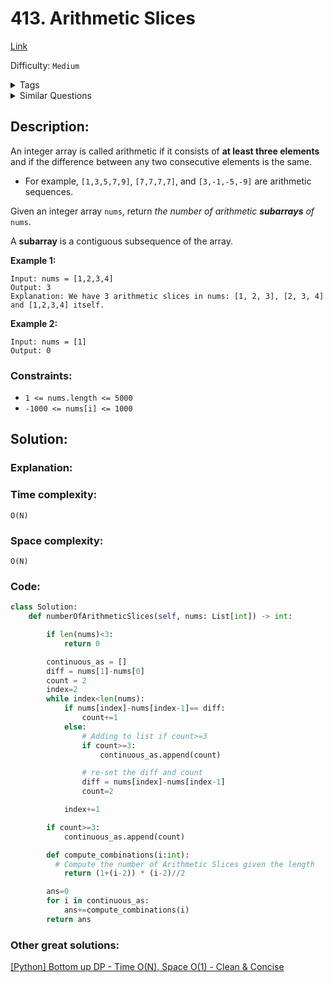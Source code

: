 # 413. Arithmetic Slices
[Link](https://leetcode.com/problems/arithmetic-slices/)

Difficulty: `Medium`

<details>
<summary> Tags</summary>

`Array`, `Dynamic Programming`
</details>

<details>
<summary> Similar Questions</summary>

[Arithmetic Slices II - Subsequence](https://leetcode.com/problems/arithmetic-slices-ii-subsequence/)	`Hard`

[Arithmetic Subarrays](https://leetcode.com/problems/arithmetic-subarrays/)	`Medium`

[Number of Zero-Filled Subarrays](https://leetcode.com/problems/number-of-zero-filled-subarrays/)	`Medium`

[Length of the Longest Alphabetical Continuous Substring](https://leetcode.com/problems/length-of-the-longest-alphabetical-continuous-substring/)	`Medium`


</details>

## Description:  
An integer array is called arithmetic if it consists of **at least three
elements** and if the difference between any two consecutive elements is the
same.

  * For example, `[1,3,5,7,9]`, `[7,7,7,7]`, and `[3,-1,-5,-9]` are arithmetic sequences.

Given an integer array `nums`, return _the number of arithmetic **subarrays**
of_ `nums`.

A **subarray** is a contiguous subsequence of the array.



**Example 1:**

    
    
    Input: nums = [1,2,3,4]
    Output: 3
    Explanation: We have 3 arithmetic slices in nums: [1, 2, 3], [2, 3, 4] and [1,2,3,4] itself.
    

**Example 2:**

    
    
    Input: nums = [1]
    Output: 0
    



### Constraints:

  * `1 <= nums.length <= 5000`
  * `-1000 <= nums[i] <= 1000`



## Solution:  


### Explanation:  


### Time complexity:  
`O(N)`  


### Space complexity:  
`O(N)`  


### Code:  
```python
class Solution:
    def numberOfArithmeticSlices(self, nums: List[int]) -> int:

        if len(nums)<3:
            return 0

        continuous_as = []
        diff = nums[1]-nums[0]
        count = 2
        index=2
        while index<len(nums):
            if nums[index]-nums[index-1]== diff:
                count+=1
            else:
                # Adding to list if count>=3
                if count>=3:
                    continuous_as.append(count)

                # re-set the diff and count
                diff = nums[index]-nums[index-1]
                count=2

            index+=1

        if count>=3:
            continuous_as.append(count)

        def compute_combinations(i:int):
          # Compute the number of Arithmetic Slices given the length
            return (1+(i-2)) * (i-2)//2

        ans=0
        for i in continuous_as:
            ans+=compute_combinations(i)
        return ans                
```


### Other great solutions:
[[Python] Bottom up DP - Time O(N), Space O(1) - Clean & Concise](https://leetcode.com/problems/arithmetic-slices/solutions/1455367/python-bottom-up-dp-time-o-n-space-o-1-clean-concise/)
